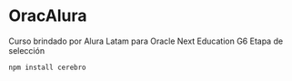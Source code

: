# OracAlura
Curso brindado por Alura Latam para Oracle Next Education G6 Etapa de selección

```npm install cerebro```
